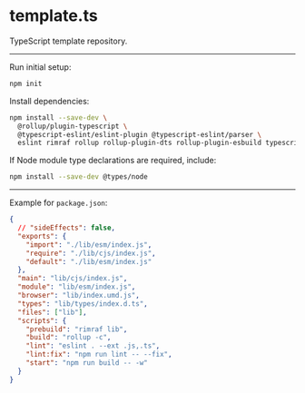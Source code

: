 # template.ts

TypeScript template repository.

---

Run initial setup:

```sh
npm init
```

Install dependencies:

```sh
npm install --save-dev \
  @rollup/plugin-typescript \
  @typescript-eslint/eslint-plugin @typescript-eslint/parser \
  eslint rimraf rollup rollup-plugin-dts rollup-plugin-esbuild typescript
```

If Node module type declarations are required, include:

```sh
npm install --save-dev @types/node
```

---

Example for `package.json`:

```json
{
  // "sideEffects": false,
  "exports": {
    "import": "./lib/esm/index.js",
    "require": "./lib/cjs/index.js",
    "default": "./lib/esm/index.js"
  },
  "main": "lib/cjs/index.js",
  "module": "lib/esm/index.js",
  "browser": "lib/index.umd.js",
  "types": "lib/types/index.d.ts",
  "files": ["lib"],
  "scripts": {
    "prebuild": "rimraf lib",
    "build": "rollup -c",
    "lint": "eslint . --ext .js,.ts",
    "lint:fix": "npm run lint -- --fix",
    "start": "npm run build -- -w"
  }
}
```
